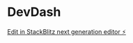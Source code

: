 # DevDash

[Edit in StackBlitz next generation editor ⚡️](https://stackblitz.com/~/github.com/thermalsystemsltd/DevDash)
